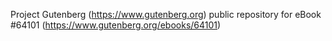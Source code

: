 Project Gutenberg (https://www.gutenberg.org) public repository for eBook #64101 (https://www.gutenberg.org/ebooks/64101)
